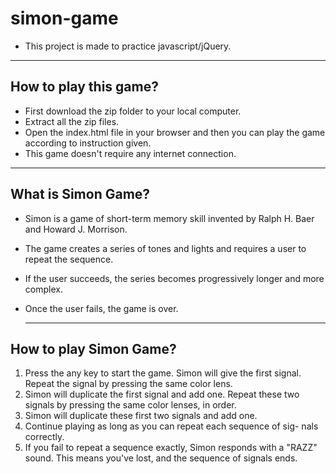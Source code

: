 # simon-game

- This project is made to practice javascript/jQuery.

***

## How to play this game?
- First download the zip folder to your local computer.
- Extract all the zip files.
- Open the index.html file in your browser and then you can play the game according to instruction given.
- This game doesn't require any internet connection.

***

## What is Simon Game?
- Simon is a game of short-term memory skill invented by Ralph H. Baer and Howard J. Morrison.
- The game creates a series of tones and lights and requires a user to repeat the sequence.
- If the user succeeds, the series becomes progressively longer and more complex.
- Once the user fails, the game is over.

  ***

## How to play Simon Game?
1. Press the any key to start the game. Simon will give the first signal. Repeat the signal by pressing the same color lens.
2. Simon will duplicate the first signal and add one. Repeat these two signals by pressing the same color lenses, in order.
3. Simon will duplicate these first two signals and add one.
4. Continue playing as long as you can repeat each sequence of sig- nals correctly.
5. If you fail to repeat a sequence exactly, Simon responds with a "RAZZ" sound. This means you've lost, and the sequence of signals ends.

